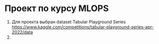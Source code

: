 # Проект по курсу MLOPS 
1. Для проекта выбран dataset Tabular Playground Series https://www.kaggle.com/competitions/tabular-playground-series-apr-2022/data
2. 